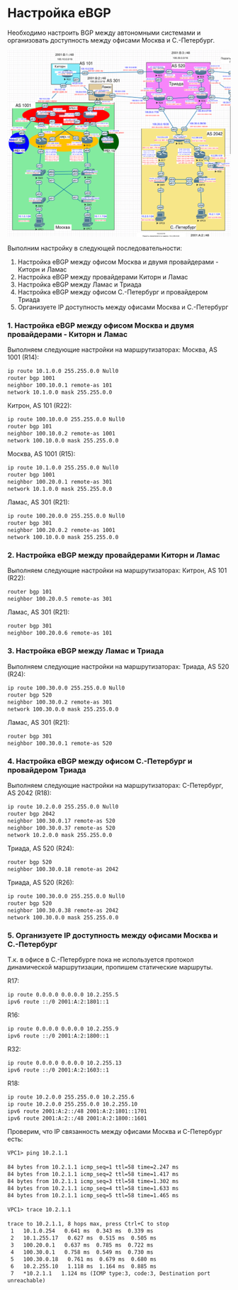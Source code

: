 # Настройка eBGP

Необходимо настроить BGP между автономными системами и организовать доступность между офисами Москва и С.-Петербург.

![](bgp.png)

Выполним настройку в следующей последовательности:
1. Настройка eBGP между офисом Москва и двумя провайдерами - Киторн и Ламас
2. Настройка eBGP между провайдерами Киторн и Ламас
3. Настройка eBGP между Ламас и Триада
4. Настройка eBGP между офисом С.-Петербург и провайдером Триада
5. Организуете IP доступность между офисами Москва и С.-Петербург

### 1. Настройка eBGP между офисом Москва и двумя провайдерами - Киторн и Ламас
Выполняем следующие настройки на маршрутизаторах:
Москва, AS 1001 (R14):
```
ip route 10.1.0.0 255.255.0.0 Null0
router bgp 1001
neighbor 100.10.0.1 remote-as 101
network 10.1.0.0 mask 255.255.0.0
```

Китрон, AS 101 (R22):
```
ip route 100.10.0.0 255.255.0.0 Null0
router bgp 101
neighbor 100.10.0.2 remote-as 1001
network 100.10.0.0 mask 255.255.0.0
```

Москва, AS 1001 (R15):
```
ip route 10.1.0.0 255.255.0.0 Null0
router bgp 1001
neighbor 100.20.0.1 remote-as 301
network 10.1.0.0 mask 255.255.0.0
```

Ламас, AS 301 (R21):
```
ip route 100.20.0.0 255.255.0.0 Null0
router bgp 301
neighbor 100.20.0.2 remote-as 1001
network 100.10.0.0 mask 255.255.0.0
```

### 2. Настройка eBGP между провайдерами Киторн и Ламас
Выполняем следующие настройки на маршрутизаторах:
Китрон, AS 101 (R22):
```
router bgp 101
neighbor 100.20.0.5 remote-as 301
```

Ламас, AS 301 (R21):
```
router bgp 301
neighbor 100.20.0.6 remote-as 101
```

### 3. Настройка eBGP между Ламас и Триада
Выполняем следующие настройки на маршрутизаторах:
Триада, AS 520 (R24):
```
ip route 100.30.0.0 255.255.0.0 Null0
router bgp 520
neighbor 100.30.0.2 remote-as 301
network 100.30.0.0 mask 255.255.0.0
```

Ламас, AS 301 (R21):
```
router bgp 301
neighbor 100.30.0.1 remote-as 520
```


### 4. Настройка eBGP между офисом С.-Петербург и провайдером Триада
Выполняем следующие настройки на маршрутизаторах:
С-Петербург, AS 2042 (R18):
```
ip route 10.2.0.0 255.255.0.0 Null0
router bgp 2042
neighbor 100.30.0.17 remote-as 520
neighbor 100.30.0.37 remote-as 520
network 10.2.0.0 mask 255.255.0.0
```

Триада, AS 520 (R24):
```
router bgp 520
neighbor 100.30.0.18 remote-as 2042
```

Триада, AS 520 (R26):
```
ip route 100.30.0.0 255.255.0.0 Null0
router bgp 520
neighbor 100.30.0.38 remote-as 2042
network 100.30.0.0 mask 255.255.0.0
```

### 5. Организуете IP доступность между офисами Москва и С.-Петербург
Т.к. в офисе в С.-Петербурге пока не используется протокол динамической маршрутизации, пропишем статические маршруты.

R17:
```
ip route 0.0.0.0 0.0.0.0 10.2.255.5
ipv6 route ::/0 2001:A:2:1801::1
```

R16:
```
ip route 0.0.0.0 0.0.0.0 10.2.255.9
ipv6 route ::/0 2001:A:2:1800::1
```

R32:
```
ip route 0.0.0.0 0.0.0.0 10.2.255.13
ipv6 route ::/0 2001:A:2:1603::1
```

R18:
```
ip route 10.2.0.0 255.255.0.0 10.2.255.6
ip route 10.2.0.0 255.255.0.0 10.2.255.10  
ipv6 route 2001:A:2::/48 2001:A:2:1801::1701
ipv6 route 2001:A:2::/48 2001:A:2:1800::1601
```

Проверим, что IP связанность между офисами Москва и С-Петербург есть:
```
VPC1> ping 10.2.1.1

84 bytes from 10.2.1.1 icmp_seq=1 ttl=58 time=2.247 ms
84 bytes from 10.2.1.1 icmp_seq=2 ttl=58 time=1.417 ms
84 bytes from 10.2.1.1 icmp_seq=3 ttl=58 time=1.302 ms
84 bytes from 10.2.1.1 icmp_seq=4 ttl=58 time=1.633 ms
84 bytes from 10.2.1.1 icmp_seq=5 ttl=58 time=1.465 ms

VPC1> trace 10.2.1.1

trace to 10.2.1.1, 8 hops max, press Ctrl+C to stop
 1   10.1.0.254   0.641 ms  0.343 ms  0.339 ms
 2   10.1.255.17   0.627 ms  0.515 ms  0.505 ms
 3   100.20.0.1   0.637 ms  0.785 ms  0.722 ms
 4   100.30.0.1   0.758 ms  0.549 ms  0.730 ms
 5   100.30.0.18   0.761 ms  0.679 ms  0.680 ms
 6   10.2.255.10   1.118 ms  1.164 ms  0.885 ms
 7   *10.2.1.1   1.124 ms (ICMP type:3, code:3, Destination port unreachable)
```
